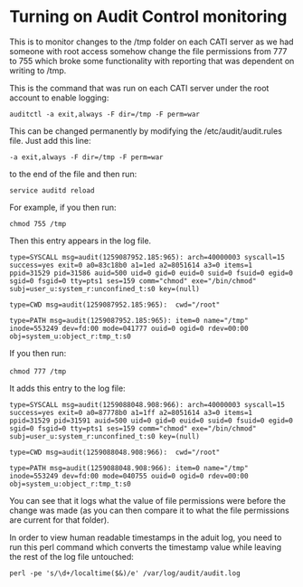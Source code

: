 <h1>Turning on Audit Control monitoring</h1>

This is to monitor changes to the /tmp folder on each CATI server as we had someone with root access somehow change the file permissions from 777 to 755 which broke some functionality with reporting that was dependent on writing to /tmp.

This is the command that was run on each CATI server under the root account to enable logging:

`auditctl -a exit,always -F dir=/tmp -F perm=war`

This can be changed permanently by modifying the /etc/audit/audit.rules file. Just add this line:

`-a exit,always -F dir=/tmp -F perm=war`

to the end of the file and then run:

`service auditd reload`

For example, if you then run:

`chmod 755 /tmp`

Then this entry appears in the log file.

`type=SYSCALL msg=audit(1259087952.185:965): arch=40000003 syscall=15 success=yes exit=0 a0=83c18b0 a1=1ed a2=8051614 a3=0 items=1 ppid=31529 pid=31586 auid=500 uid=0 gid=0 euid=0 suid=0 fsuid=0 egid=0 sgid=0 fsgid=0 tty=pts1 ses=159 comm="chmod" exe="/bin/chmod" subj=user_u:system_r:unconfined_t:s0 key=(null)`

`type=CWD msg=audit(1259087952.185:965):  cwd="/root"`

`type=PATH msg=audit(1259087952.185:965): item=0 name="/tmp" inode=553249 dev=fd:00 mode=041777 ouid=0 ogid=0 rdev=00:00 obj=system_u:object_r:tmp_t:s0`

If you then run:

`chmod 777 /tmp` 

It adds this entry to the log file:

`type=SYSCALL msg=audit(1259088048.908:966): arch=40000003 syscall=15 success=yes exit=0 a0=87778b0 a1=1ff a2=8051614 a3=0 items=1 ppid=31529 pid=31591 auid=500 uid=0 gid=0 euid=0 suid=0 fsuid=0 egid=0 sgid=0 fsgid=0 tty=pts1 ses=159 comm="chmod" exe="/bin/chmod" subj=user_u:system_r:unconfined_t:s0 key=(null)`

`type=CWD msg=audit(1259088048.908:966):  cwd="/root"`

`type=PATH msg=audit(1259088048.908:966): item=0 name="/tmp" inode=553249 dev=fd:00 mode=040755 ouid=0 ogid=0 rdev=00:00 obj=system_u:object_r:tmp_t:s0`

You can see that it logs what the value of file permissions were before the change was made (as you can then compare it to what the file permissions are current for that folder).

In order to view human readable timestamps in the aduit log, you need to run this perl command which converts the timestamp value while leaving the rest of the log file untouched:

`perl -pe 's/\d+/localtime($&)/e' /var/log/audit/audit.log`
